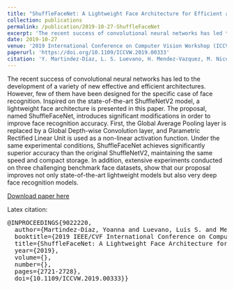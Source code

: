 ```yaml
---
title: "ShuffleFaceNet: A Lightweight Face Architecture for Efficient and Highly-Accurate Face Recognition"
collection: publications
permalink: /publication/2019-10-27-ShuffleFaceNet
excerpt: 'The recent success of convolutional neural networks has led to the development of a variety of new effective and efficient architectures. However, few of them have been designed for the specific case of face recognition. Inspired on the state-of-the-art ShuffleNetV2 model, a lightweight face architecture is presented in this paper. The proposal, named ShuffleFaceNet, introduces significant modifications in order to improve face recognition accuracy. First, the Global Average Pooling layer is replaced by a Global Depth-wise Convolution layer, and Parametric Rectified Linear Unit is used as a non-linear activation function. Under the same experimental conditions, ShuffleFaceNet achieves significantly superior accuracy than the original ShuffleNetV2, maintaining the same speed and compact storage. In addition, extensive experiments conducted on three challenging benchmark face datasets, show that our proposal improves not only state-of-the-art lightweight models but also very deep face recognition models.'
date: 2019-10-27
venue: '2019 International Conference on Computer Vision Workshop (ICCVW)'
paperurl: 'https://doi.org/10.1109/ICCVW.2019.00333'
citation: 'Y. Martindez-Díaz, L. S. Luevano, H. Mendez-Vazquez, M. Nicolas-Diaz, L. Chang and M. Gonzalez-Mendoza, "ShuffleFaceNet: A Lightweight Face Architecture for Efficient and Highly-Accurate Face Recognition," <em>2019 IEEE/CVF International Conference on Computer Vision Workshop (ICCVW)</em>, Seoul, Korea (South), 2019, pp. 2721-2728, doi: 10.1109/ICCVW.2019.00333.'
---
```

The recent success of convolutional neural networks has led to the development of a variety of new effective and efficient architectures. However, few of them have been designed for the specific case of face recognition. Inspired on the state-of-the-art ShuffleNetV2 model, a lightweight face architecture is presented in this paper. The proposal, named ShuffleFaceNet, introduces significant modifications in order to improve face recognition accuracy. First, the Global Average Pooling layer is replaced by a Global Depth-wise Convolution layer, and Parametric Rectified Linear Unit is used as a non-linear activation function. Under the same experimental conditions, ShuffleFaceNet achieves significantly superior accuracy than the original ShuffleNetV2, maintaining the same speed and compact storage. In addition, extensive experiments conducted on three challenging benchmark face datasets, show that our proposal improves not only state-of-the-art lightweight models but also very deep face recognition models.

[Download paper here](https://doi.org/10.1109/ICCVW.2019.00333)

<!-- Recommended citation: Y. Martindez-Díaz, L. S. Luevano, H. Mendez-Vazquez, M. Nicolas-Diaz, L. Chang and M. Gonzalez-Mendoza, "ShuffleFaceNet: A Lightweight Face Architecture for Efficient and Highly-Accurate Face Recognition," <em>2019 IEEE/CVF International Conference on Computer Vision Workshop (ICCVW)</em>, Seoul, Korea (South), 2019, pp. 2721-2728, doi: 10.1109/ICCVW.2019.00333. -->

Latex citation:
<pre>
@INPROCEEDINGS{9022220,
  author={Martindez-Díaz, Yoanna and Luevano, Luis S. and Mendez-Vazquez, Heydi and Nicolas-Diaz, Miguel and Chang, Leonardo and Gonzalez-Mendoza, Miguel},
  booktitle={2019 IEEE/CVF International Conference on Computer Vision Workshop (ICCVW)}, 
  title={ShuffleFaceNet: A Lightweight Face Architecture for Efficient and Highly-Accurate Face Recognition}, 
  year={2019},
  volume={},
  number={},
  pages={2721-2728},
  doi={10.1109/ICCVW.2019.00333}}
</pre>
